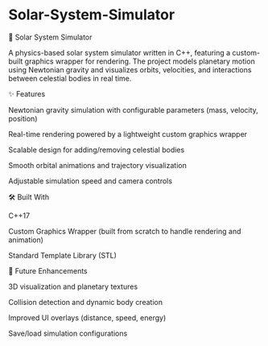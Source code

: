 # Solar-System-Simulator
🌌 Solar System Simulator

A physics-based solar system simulator written in C++, featuring a custom-built graphics wrapper for rendering. The project models planetary motion using Newtonian gravity and visualizes orbits, velocities, and interactions between celestial bodies in real time.

✨ Features

Newtonian gravity simulation with configurable parameters (mass, velocity, position)

Real-time rendering powered by a lightweight custom graphics wrapper

Scalable design for adding/removing celestial bodies

Smooth orbital animations and trajectory visualization

Adjustable simulation speed and camera controls

🛠️ Built With

C++17

Custom Graphics Wrapper (built from scratch to handle rendering and animation)

Standard Template Library (STL)

🚀 Future Enhancements

3D visualization and planetary textures

Collision detection and dynamic body creation

Improved UI overlays (distance, speed, energy)

Save/load simulation configurations
